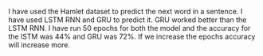 I have used the Hamlet dataset to predict the next word in a sentence. I have used LSTM RNN and GRU to predict it. GRU worked better than the LSTM RNN. I have run 50 epochs for both the model and the accuracy for the lSTM was 44% and GRU was 72%. If we increase the epochs accuracy will increase more.

